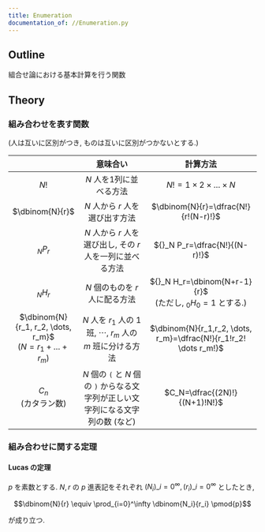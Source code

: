 ```yaml
---
title: Enumeration
documentation_of: //Enumeration.py
---
```


## Outline

組合せ論における基本計算を行う関数

## Theory

### 組み合わせを表す関数

(人は互いに区別がつき, ものは互いに区別がつかないとする.)

||意味合い|計算方法|
|:--:|:--:|:--:|
|$N!$|$N$ 人を1列に並べる方法|$N!=1 \times 2 \times \dots \times N$|
|$\dbinom{N}{r}$|$N$ 人から $r$ 人を選び出す方法 |$\dbinom{N}{r}=\dfrac{N!}{r!(N-r)!}$|
|${}_N P_r$|$N$ 人から $r$ 人を選び出し, その $r$ 人を一列に並べる方法|${}_N P_r=\dfrac{N!}{(N-r)!}$|
|${}_N H_r$|$N$ 個のものを $r$ 人に配る方法|${}_N H_r=\dbinom{N+r-1}{r}$ <br> (ただし, $_0H_0=1$ とする.)|
|$\dbinom{N}{r_1, r_2, \dots, r_m}$ <br> $(N=r_1+\dots+r_m)$|$N$ 人を $r_1$ 人の $1$ 班, $\cdots$, $r_m$ 人の $m$ 班に分ける方法|$\dbinom{N}{r_1,r_2, \dots, r_m}=\dfrac{N!}{r_1!r_2! \dots r_m!}$|
|$C_n$<br>(カタラン数)|$N$ 個の `(` と $N$ 個の `)` からなる文字列が正しい文字列になる文字列の数 (など) |$C_N=\dfrac{(2N)!}{(N+1)!N!}$|

### 組み合わせに関する定理

#### Lucas の定理

$p$ を素数とする. $N,r$ の $p$ 進表記をそれぞれ $(N_i)\_{i=0}^{\infty}, (r_i)\_{i=0}^\infty$ としたとき,

$$\dbinom{N}{r} \equiv \prod_{i=0}^\infty \dbinom{N_i}{r_i} \pmod{p}$$

が成り立つ.
